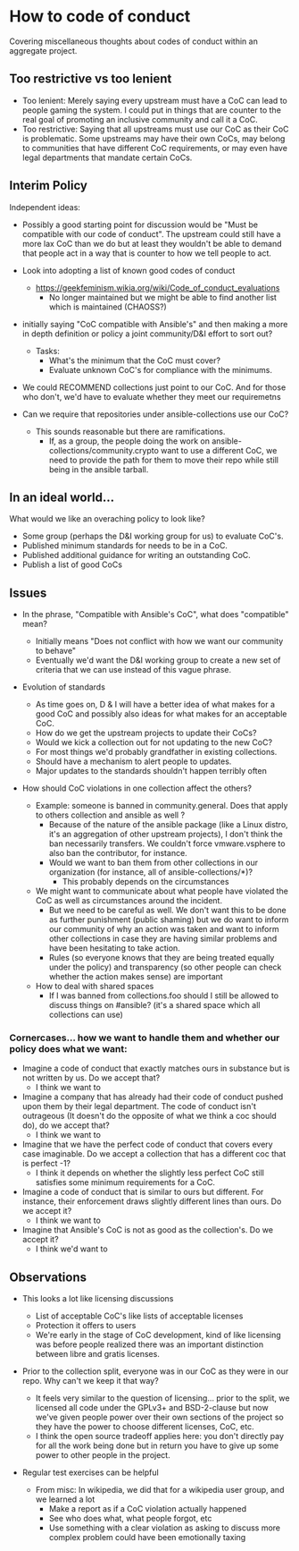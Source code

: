 # How to code of conduct

Covering miscellaneous thoughts about codes of conduct within an aggregate project.


## Too restrictive vs too lenient

* Too lenient: Merely saying every upstream must have a CoC can lead to people gaming the system.  I could put in things that are counter to the real goal of promoting an inclusive community and call it a CoC.
* Too restrictive: Saying that all upstreams must use our CoC as their CoC is problematic.  Some upstreams may have their own CoCs, may belong to communities that have different CoC requirements, or may even have legal departments that mandate certain CoCs.


## Interim Policy

Independent ideas:

* Possibly a good starting point for discussion would be "Must be compatible with our code of conduct".  The upstream could still have a more lax CoC than we do but at least they wouldn't be able to demand that people act in a way that is counter to how we tell people to act.

* Look into adopting a list of known good codes of conduct
  * https://geekfeminism.wikia.org/wiki/Code_of_conduct_evaluations
    * No longer maintained but we might be able to find another list which is maintained (CHAOSS?)
    
* initially saying "CoC compatible with Ansible's" and then making a more in depth definition or policy a joint community/D&I effort to sort out?
  * Tasks:
    * What's the minimum that the CoC must cover?
    * Evaluate unknown CoC's for compliance with the minimums.

* We could RECOMMEND collections just point to our CoC. And for those who don't, we'd have to evaluate whether they meet our requiremetns

* Can we require that repositories under ansible-collections use our CoC?
  * This sounds reasonable but there are ramifications.
    * If, as a group, the people doing the work on ansible-collections/community.crypto want to use a different CoC, we need to provide the path for them to move their repo while still being in the ansible tarball.


## In an ideal world...

What would we like an overaching policy to look like?

* Some group (perhaps the D&I working group for us) to evaluate CoC's.
* Published minimum standards for needs to be in a CoC.
* Published additional guidance for writing an outstanding CoC.
* Publish a list of good CoCs


## Issues

* In the phrase, "Compatible with Ansible's CoC", what does "compatible" mean?
  * Initially means "Does not conflict with how we want our community to behave"
  * Eventually we'd want the D&I working group to create a new set of criteria that we can use instead of this vague phrase.

* Evolution of standards
  * As time goes on, D & I will have a better idea of what makes for a good CoC and possibly also ideas for what makes for an acceptable CoC.
  * How do we get the upstream projects to update their CoCs?
  * Would we kick a collection out for not updating to the new CoC?
  * For most things we'd probably grandfather in existing collections.
  * Should have a mechanism to alert people to updates.
  * Major updates to the standards shouldn't happen terribly often

* How should CoC violations in one collection affect the others?
  * Example: someone is banned in community.general.  Does that apply to others collection and ansible as well ?
    * Because of the nature of the ansible package (like a Linux distro, it's an aggregation of other upstream projects), I don't think the ban necessarily transfers.  We couldn't force vmware.vsphere to also ban the contributor, for instance.
    * Would we want to ban them from other collections in our organization (for instance, all of ansible-collections/*)?
      * This probably depends on the circumstances
  * We might want to communicate about what people have violated the CoC as well as circumstances around the incident.
    * But we need to be careful as well.  We don't want this to be done as further punishment (public shaming) but we do want to inform our community of why an action was taken and want to inform other collections in case they are having similar problems and have been hesitating to take action.
    * Rules (so everyone knows that they are being treated equally under the policy) and transparency (so other people can check whether the action makes sense) are important
  * How to deal with shared spaces
    * If I was banned from collections.foo should I still be allowed to discuss things on #ansible? (it's a shared space which all collections can use)


### Cornercases... how we want to handle them and whether our policy does what we want:

* Imagine a code of conduct that exactly matches ours in substance but is not written by us.  Do we accept that?
  * I think we want to
* Imagine a company that has already had their code of conduct pushed upon them by their legal department.  The code of conduct isn't outrageous (It doesn't do the opposite of what we think a coc should do), do we accept that?
  * I think we want to
* Imagine that we have the perfect code of conduct that covers every case imaginable.  Do we accept a collection that has a different coc that is perfect -1?
  * I think it depends on whether the slightly less perfect CoC still satisfies some minimum requirements for a CoC.
* Imagine a code of conduct that is similar to ours but different.  For instance, their enforcement draws slightly different lines than ours.  Do we accept it?
  * I think we want to
* Imagine that Ansible's CoC is not as good as the collection's.  Do we accept it?
  * I think we'd want to


## Observations

* This looks a lot like licensing discussions
  * List of acceptable CoC's like lists of acceptable licenses
  * Protection it offers to users
  * We're early in the stage of CoC development, kind of like licensing was before people realized there was an important distinction between libre and gratis licenses.

* Prior to the collection split, everyone was in our CoC as they were in our repo.  Why can't we keep it that way?
  * It feels very similar to the question of licensing... prior to the split, we licensed all code under the GPLv3+ and BSD-2-clause but now we've given people power over their own sections of the project so they have the power to choose different licenses, CoC, etc.
  * I think the open source tradeoff applies here: you don't directly pay for all the work being done but in return you have to give up some power to other people in the project.

* Regular test exercises can be helpful
  * From misc: In wikipedia, we did that for a wikipedia user group, and we learned a lot
    * Make a report as if a CoC violation actually happened
    * See who does what, what people forgot, etc
    * Use something with a clear violation as asking to discuss more complex problem could have been emotionally taxing